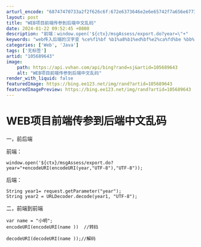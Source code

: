 ```yaml
---
arturl_encode: "68747470733a2f2f626c6f:672e6373646e2e6e65742f7a656e677368616e676368756e2f:61727469636c652f64657461696c732f313035363839363433"
layout: post
title: "WEB项目前端传参到后端中文乱码"
date: 2024-01-22 09:52:45 +0800
description: "前端：window.open('${ctx}/msgAssess/export.do?year=\"+"
keywords: "web传入后端的汉字变 %ce%f1%bf %b1%a8%b1%ed%bf%e2%ca%fd%be %bb%bb%a5"
categories: ['Web', 'Java']
tags: ['无标签']
artid: "105689643"
image:
    path: https://api.vvhan.com/api/bing?rand=sj&artid=105689643
    alt: "WEB项目前端传参到后端中文乱码"
render_with_liquid: false
featuredImage: https://bing.ee123.net/img/rand?artid=105689643
featuredImagePreview: https://bing.ee123.net/img/rand?artid=105689643
---
```


# WEB项目前端传参到后端中文乱码

一，前后端

前端：

```
window.open('${ctx}/msgAssess/export.do?year="+encodeURI(encodeURI(year,"UTF-8"),"UTF-8"));
```

后端：

```
String year1= request.getParameter("year");
String year2 = URLDecoder.decode(year1, "UTF-8");
```

二，前端到前端

```
var name = "小明";
encodeURI(encodeURI(name ))  //转码
```

```
decodeURI(decodeURI(name ));//解码
```